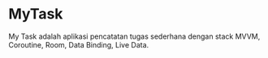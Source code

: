 # MyTask
My Task adalah aplikasi pencatatan tugas sederhana dengan stack MVVM, Coroutine, Room, Data Binding, Live Data.
